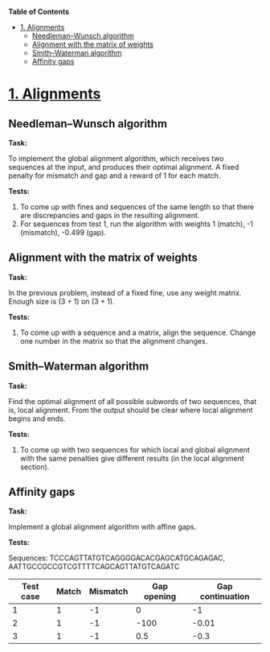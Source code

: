 **Table of Contents**

- [1. Alignments](#1-alignments)
  * [Needleman–Wunsch algorithm](#needleman-wunsch-algorithm)
  * [Alignment with the matrix of weights](#alignment-with-the-matrix-of-weights)
  * [Smith–Waterman algorithm](#smith-waterman-algorithm)
  * [Affinity gaps](#affinity-gaps)

# [1. Alignments](1_alignments.ipynb)

## Needleman–Wunsch algorithm
**Task:**

To implement the global alignment algorithm, which receives two sequences at the input, and produces their optimal alignment. A fixed penalty for mismatch and gap and a reward of 1 for each match.

**Tests:**
                
1. To come up with fines and sequences of the same length so that there are discrepancies and gaps in the resulting alignment.
2. For sequences from test 1, run the algorithm with weights 1 (match), -1 (mismatch), -0.499 (gap).
                

## Alignment with the matrix of weights
**Task:**

In the previous problem, instead of a fixed fine, use any weight matrix. Enough size is (3 + 1) on (3 + 1).

**Tests:**
                
1. To come up with a sequence and a matrix, align the sequence. Change one number in the matrix so that the alignment changes.
                

## Smith–Waterman algorithm
**Task:**

Find the optimal alignment of all possible subwords of two sequences, that is, local alignment. From the output should be clear where local alignment begins and ends.

**Tests:**
                
1. To come up with two sequences for which local and global alignment with the same penalties give different results (in the local alignment section).
                

## Affinity gaps
**Task:**

Implement a global alignment algorithm with affine gaps.

**Tests:**

Sequences:
TCCCAGTTATGTCAGGGGACACGAGCATGCAGAGAC, AATTGCCGCCGTCGTTTTCAGCAGTTATGTCAGATC
                
 Test case | Match | Mismatch | Gap opening | Gap continuation
 --------- | --------- | --------- | --------- | -----
 1  | 1 |-1 |  0 | -1
 2 |  1 | -1 | -100 | -0.01
 3 | 1 | -1 | 0.5 | -0.3
